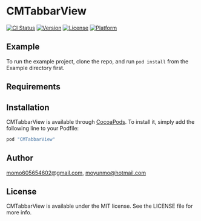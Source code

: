 # CMTabbarView

[![CI Status](http://img.shields.io/travis/momo605654602@gmail.com/CMTabbarView.svg?style=flat)](https://travis-ci.org/momo605654602@gmail.com/CMTabbarView)
[![Version](https://img.shields.io/cocoapods/v/CMTabbarView.svg?style=flat)](http://cocoapods.org/pods/CMTabbarView)
[![License](https://img.shields.io/cocoapods/l/CMTabbarView.svg?style=flat)](http://cocoapods.org/pods/CMTabbarView)
[![Platform](https://img.shields.io/cocoapods/p/CMTabbarView.svg?style=flat)](http://cocoapods.org/pods/CMTabbarView)

## Example

To run the example project, clone the repo, and run `pod install` from the Example directory first.

## Requirements

## Installation

CMTabbarView is available through [CocoaPods](http://cocoapods.org). To install
it, simply add the following line to your Podfile:

```ruby
pod "CMTabbarView"
```

## Author

momo605654602@gmail.com, moyunmo@hotmail.com

## License

CMTabbarView is available under the MIT license. See the LICENSE file for more info.
